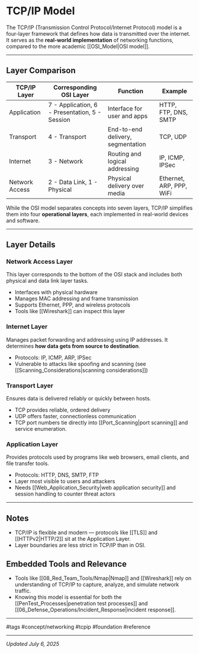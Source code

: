 # TCP/IP Model

The TCP/IP (Transmission Control Protocol/Internet Protocol) model is a four-layer framework that defines how data is transmitted over the internet. It serves as the **real-world implementation** of networking functions, compared to the more academic [[OSI_Model|OSI model]].

---

## Layer Comparison

| TCP/IP Layer   | Corresponding OSI Layer                        | Function                          | Example                  |
| -------------- | ---------------------------------------------- | --------------------------------- | ------------------------ |
| Application    | 7 - Application, 6 - Presentation, 5 - Session | Interface for user and apps       | HTTP, FTP, DNS, SMTP     |
| Transport      | 4 - Transport                                  | End-to-end delivery, segmentation | TCP, UDP                 |
| Internet       | 3 - Network                                    | Routing and logical addressing    | IP, ICMP, IPSec          |
| Network Access | 2 - Data Link, 1 - Physical                    | Physical delivery over media      | Ethernet, ARP, PPP, WiFi |

While the OSI model separates concepts into seven layers, TCP/IP simplifies them into four **operational layers**, each implemented in real-world devices and software.

---

## Layer Details

### Network Access Layer
This layer corresponds to the bottom of the OSI stack and includes both physical and data link layer tasks.

- Interfaces with physical hardware
- Manages MAC addressing and frame transmission
- Supports Ethernet, PPP, and wireless protocols
- Tools like [[Wireshark]] can inspect this layer
### Internet Layer
Manages packet forwarding and addressing using IP addresses. It determines **how data gets from source to destination**.

- Protocols: IP, ICMP, ARP, IPSec
- Vulnerable to attacks like spoofing and scanning (see [[Scanning_Considerations|scanning considerations]])

### Transport Layer
Ensures data is delivered reliably or quickly between hosts.

- TCP provides reliable, ordered delivery
- UDP offers faster, connectionless communication
- TCP port numbers tie directly into [[Port_Scanning|port scanning]] and service enumeration.

### Application Layer
Provides protocols used by programs like web browsers, email clients, and file transfer tools.

- Protocols: HTTP, DNS, SMTP, FTP
- Layer most visible to users and attackers
- Needs [[Web_Application_Security|web application security]] and session handling to counter threat actors

---

## Notes

- TCP/IP is flexible and modern — protocols like [[TLS]] and [[HTTPv2|HTTP/2]] sit at the Application Layer.
- Layer boundaries are less strict in TCP/IP than in OSI.

## Embedded Tools and Relevance

- Tools like [[08_Red_Team_Tools/Nmap|Nmap]] and [[Wireshark]] rely on understanding of TCP/IP to capture, analyze, and simulate network traffic.
- Knowing this model is essential for both the [[PenTest_Processes|penetration test processes]] and [[06_Defense_Operations/Incident_Response|incident response]].

---

#tags 
#concept/networking #tcpip #foundation #reference

---

_Updated July 6, 2025_